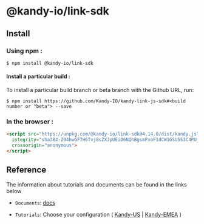 # @kandy-io/link-sdk

## Install

### Using npm :

`$ npm install @kandy-io/link-sdk`

#### Install a particular build :

To install a particular build branch or beta branch with the Github URL, run:

`$ npm install https://github.com/Kandy-IO/kandy-link-js-sdk#<build number or "beta"> --save`

### In the browser :
```html
<script src="https://unpkg.com/@kandy-io/link-sdk@4.14.0/dist/kandy.js"
  integrity="sha384-Z94hwGF7H6Tvj8sZXJpUEiD6NQhBgsmPxoF1dCW1GSU5S3C4PUjLocxLh7QhVcC2"
  crossorigin="anonymous">
</script>
```
## Reference

The information about tutorials and documents can be found in the links below

* `Documents`: [docs](https://kandy-io.github.io/kandy-link-js-sdk/docs)

* `Tutorials`: Choose your configuration ( [Kandy-US](https://kandy-io.github.io/kandy-link-js-sdk/tutorials/?SUBSCRIPTIONFQDN=spidr-ucc.genband.com&WEBSOCKETFQDN=spidr-ucc.genband.com&KANDYTURN2=turns:turn-ucc-2.genband.com:443?transport=tcp&KANDYTURN1=turns:turn-ucc-1.genband.com:443?transport=tcp&KANDYSTUN1=stun:turn-ucc-1.genband.com:3478?transport=udp&KANDYSTUN2=stun:turn-ucc-2.genband.com:3478?transport=udp#/Configurations) | [Kandy-EMEA](https://kandy-io.github.io/kandy-link-js-sdk/tutorials/?SUBSCRIPTIONFQDN=spidr-em.genband.com&WEBSOCKETFQDN=spidr-em.genband.com&KANDYTURN2=turns:turn-em-2.genband.com:443?transport=tcp&KANDYTURN1=turns:turn-em-1.genband.com:443?transport=tcp&KANDYSTUN1=stun:turn-em-1.genband.com:3478?transport=udp&KANDYSTUN2=stun:turn-em-2.genband.com:3478?transport=udp#/Configurations) )
